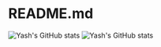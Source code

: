 # README.md
![Yash's GitHub stats](https://github-readme-stats.vercel.app/api?username=yhdesai)
![Yash's GitHub stats](https://github-readme-stats.vercel.app/api/top-langs/?username=yhdesai)
